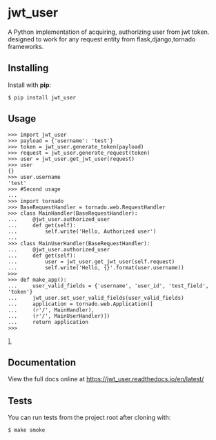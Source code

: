 jwt_user
=====

A Python implementation of acquiring, authorizing user from jwt token.
designed to work for any request entity from flask,django,tornado frameworks. 

Installing
----------

Install with **pip**:

    $ pip install jwt_user


Usage
-----

    >>> import jwt_user
    >>> payload = {'username': 'test'}
    >>> token = jwt_user.generate_token(payload)
    >>> request = jwt_user.generate_request(token)
    >>> user = jwt_user.get_jwt_user(request)
    >>> user
    {}
    >>> user.username
    'test'
    >>> #Second usage
    ... 
    >>> import tornado
    >>> BaseRequestHandler = tornado.web.RequestHandler
    >>> class MainHandler(BaseRequestHandler):
    ...     @jwt_user.authorized_user
    ...     def get(self):
    ...         self.write('Hello, Authorized user')
    ...
    >>> class MainUserHandler(BaseRequestHandler):
    ...     @jwt_user.authorized_user
    ...     def get(self):
    ...         user = jwt_user.get_jwt_user(self.request)
    ...         self.write('Hello, {}'.format(user.username))
    >>>
    >>> def make_app():
    ...     user_valid_fields = {'username', 'user_id', 'test_field', 'token'}
	...     jwt_user.set_user_valid_fields(user_valid_fields)
	...     application = tornado.web.Application([
    ...     (r'/', MainHandler),
    ...     (r'/', MainUserHandler)])
    ...     return application
    >>>
],
        
Documentation
-------------

View the full docs online at https://jwt_user.readthedocs.io/en/latest/


Tests
-----

You can run tests from the project root after cloning with:

    $ make smoke